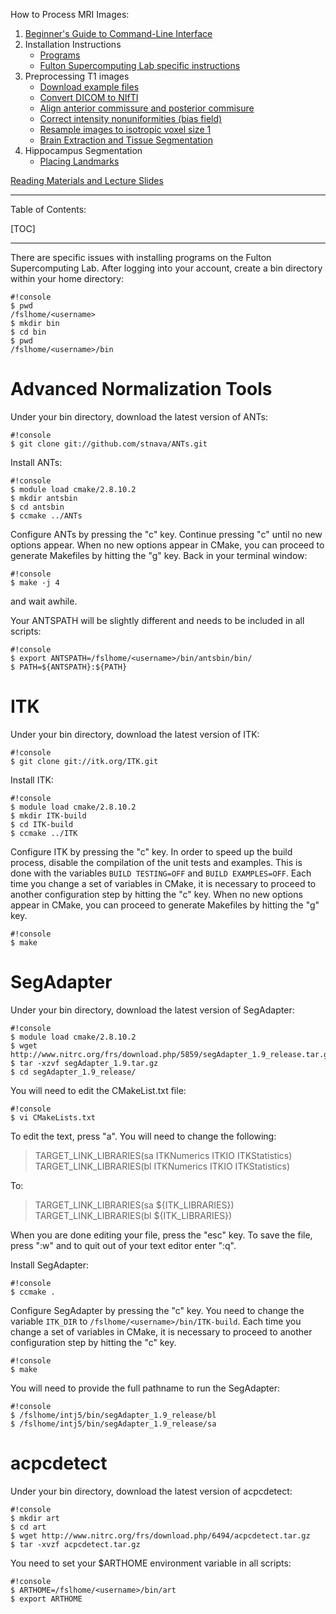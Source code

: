 How to Process MRI Images:

1. [Beginner's Guide to Command-Line Interface](begin_primer)
2. Installation Instructions
    * [Programs](Home)
    * [Fulton Supercomputing Lab specific instructions](fsl)
3. Preprocessing T1 images
     * [Download example files](https://bitbucket.org/njhunsaker/preprocessing-t1-example)
     * [Convert DICOM to NIfTI](preprocessing_dcm2nii)
     * [Align anterior commissure and posterior commisure](preprocessing_acpcdetect)
     * [Correct intensity nonuniformities (bias field)](preprocessing_N4BiasFieldCorrection)
     * [Resample images to isotropic voxel size 1](preprocessing_resample)
     * [Brain Extraction and Tissue Segmentation](preprocessing_antscorticalthickness)
4. Hippocampus Segmentation
     * [Placing Landmarks](hpc_landmarks)

[Reading Materials and Lecture Slides](manuals_slides)

---------------------------------------

Table of Contents:

[TOC]

---------------------------------------

There are specific issues with installing programs on the Fulton Supercomputing Lab. After logging into your account, create a bin directory within your home directory:

```
#!console
$ pwd
/fslhome/<username>
$ mkdir bin
$ cd bin
$ pwd
/fslhome/<username>/bin
```

# Advanced Normalization Tools

Under your bin directory, download the latest version of ANTs:

```
#!console
$ git clone git://github.com/stnava/ANTs.git
```

Install ANTs:

```
#!console
$ module load cmake/2.8.10.2 
$ mkdir antsbin
$ cd antsbin
$ ccmake ../ANTs
```

Configure ANTs by pressing the "c" key. Continue pressing "c" until no new options appear. When no new options appear in CMake, you can proceed to generate Makefiles by hitting the "g" key. Back in your terminal window:

```
#!console
$ make -j 4
```

and wait awhile.

Your ANTSPATH will be slightly different and needs to be included in all scripts:

```
#!console
$ export ANTSPATH=/fslhome/<username>/bin/antsbin/bin/
$ PATH=${ANTSPATH}:${PATH}
```

# ITK

Under your bin directory, download the latest version of ITK:

```
#!console
$ git clone git://itk.org/ITK.git
```

Install ITK:

```
#!console
$ module load cmake/2.8.10.2
$ mkdir ITK-build
$ cd ITK-build
$ ccmake ../ITK
```

Configure ITK by pressing the "c" key. In order to speed up the build process, disable the compilation of the unit tests and examples. This is done with the variables `BUILD TESTING=OFF` and `BUILD EXAMPLES=OFF`. Each time you change a set of variables in CMake, it is necessary to proceed to another configuration step by hitting the "c" key.
When no new options appear in CMake, you can proceed to generate Makefiles by hitting the "g" key.

```
#!console
$ make
```

# SegAdapter

Under your bin directory, download the latest version of SegAdapter:

```
#!console
$ module load cmake/2.8.10.2 
$ wget http://www.nitrc.org/frs/download.php/5859/segAdapter_1.9_release.tar.gz
$ tar -xzvf segAdapter_1.9.tar.gz
$ cd segAdapter_1.9_release/
```

You will need to edit the CMakeList.txt file:

```
#!console
$ vi CMakeLists.txt
```

To edit the text, press "a". You will need to change the following:

> TARGET_LINK_LIBRARIES(sa ITKNumerics ITKIO ITKStatistics)    
> TARGET_LINK_LIBRARIES(bl ITKNumerics ITKIO ITKStatistics)

To:

> TARGET_LINK_LIBRARIES(sa ${ITK_LIBRARIES})    
> TARGET_LINK_LIBRARIES(bl ${ITK_LIBRARIES})

When you are done editing your file, press the "esc" key. To save the file, press ":w" and to quit out of your text editor enter ":q".

Install SegAdapter:

```
#!console
$ ccmake .
```

Configure SegAdapter by pressing the "c" key. You need to change the variable `ITK_DIR` to `/fslhome/<username>/bin/ITK-build`. Each time you change a set of variables in CMake, it is necessary to proceed to another configuration step by hitting the "c" key.

```
#!console
$ make
```

You will need to provide the full pathname to run the SegAdapter:

```
#!console
$ /fslhome/intj5/bin/segAdapter_1.9_release/bl
$ /fslhome/intj5/bin/segAdapter_1.9_release/sa
```

# acpcdetect

Under your bin directory, download the latest version of acpcdetect:

```
#!console
$ mkdir art
$ cd art
$ wget http://www.nitrc.org/frs/download.php/6494/acpcdetect.tar.gz
$ tar -xvzf acpcdetect.tar.gz 
```

You need to set your $ARTHOME environment variable in all scripts:

```
#!console
$ ARTHOME=/fslhome/<username>/bin/art
$ export ARTHOME
```